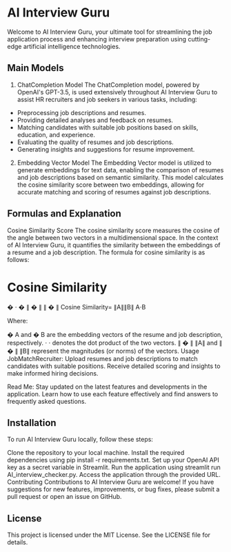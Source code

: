 # AI Interview Guru
Welcome to AI Interview Guru, your ultimate tool for streamlining the job application process and enhancing interview preparation using cutting-edge artificial intelligence technologies.

## Main Models
1. ChatCompletion Model
   The ChatCompletion model, powered by OpenAI's GPT-3.5, is used extensively throughout AI Interview Guru to assist HR recruiters and job seekers in various tasks, including:

- Preprocessing job descriptions and resumes.
- Providing detailed analyses and feedback on resumes.
- Matching candidates with suitable job positions based on skills, education, and experience.
- Evaluating the quality of resumes and job descriptions.
- Generating insights and suggestions for resume improvement.
2. Embedding Vector Model
  The Embedding Vector model is utilized to generate embeddings for text data, enabling the comparison of resumes and job descriptions based on semantic similarity. This model calculates the cosine similarity score between two embeddings, allowing for accurate matching and scoring of resumes against job descriptions.

## Formulas and Explanation
Cosine Similarity Score
The cosine similarity score measures the cosine of the angle between two vectors in a multidimensional space. In the context of AI Interview Guru, it quantifies the similarity between the embeddings of a resume and a job description. The formula for cosine similarity is as follows:

Cosine Similarity
=
�
⋅
�
∥
�
∥
∥
�
∥
Cosine Similarity= 
∥A∥∥B∥
A⋅B
​
 

Where:

�
A and 
�
B are the embedding vectors of the resume and job description, respectively.
⋅
⋅ denotes the dot product of the two vectors.
∥
�
∥
∥A∥ and 
∥
�
∥
∥B∥ represent the magnitudes (or norms) of the vectors.
Usage
JobMatchRecruiter: Upload resumes and job descriptions to match candidates with suitable positions. Receive detailed scoring and insights to make informed hiring decisions.

Read Me: Stay updated on the latest features and developments in the application. Learn how to use each feature effectively and find answers to frequently asked questions.

## Installation
To run AI Interview Guru locally, follow these steps:

Clone the repository to your local machine.
Install the required dependencies using pip install -r requirements.txt.
Set up your OpenAI API key as a secret variable in Streamlit.
Run the application using streamlit run AI_interview_checker.py.
Access the application through the provided URL.
Contributing
Contributions to AI Interview Guru are welcome! If you have suggestions for new features, improvements, or bug fixes, please submit a pull request or open an issue on GitHub.

## License
This project is licensed under the MIT License. See the LICENSE file for details.
